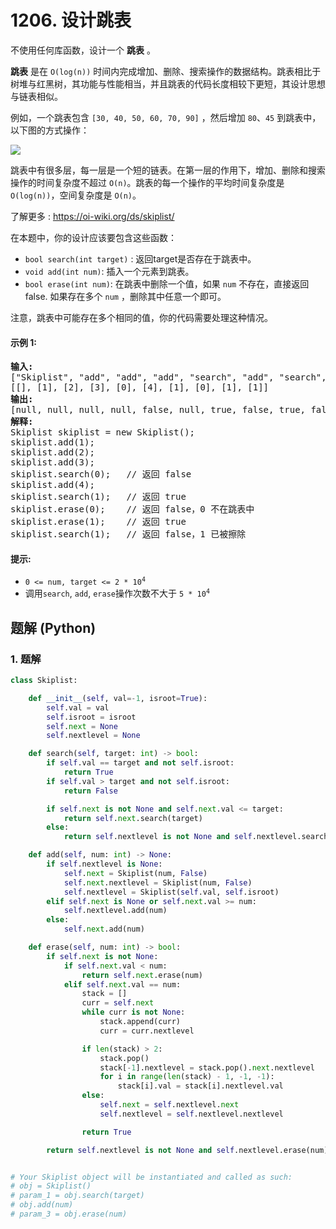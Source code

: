 # 1206. 设计跳表
不使用任何库函数，设计一个 **跳表** 。

**跳表** 是在 `O(log(n))` 时间内完成增加、删除、搜索操作的数据结构。跳表相比于树堆与红黑树，其功能与性能相当，并且跳表的代码长度相较下更短，其设计思想与链表相似。

例如，一个跳表包含 `[30, 40, 50, 60, 70, 90]` ，然后增加 `80`、`45` 到跳表中，以下图的方式操作：

![](https://pic.leetcode.cn/1702370216-mKQcTt-1506_skiplist.gif)

跳表中有很多层，每一层是一个短的链表。在第一层的作用下，增加、删除和搜索操作的时间复杂度不超过 `O(n)`。跳表的每一个操作的平均时间复杂度是 `O(log(n))`，空间复杂度是 `O(n)`。

了解更多 : https://oi-wiki.org/ds/skiplist/

在本题中，你的设计应该要包含这些函数：
* `bool search(int target)` : 返回target是否存在于跳表中。
* `void add(int num)`: 插入一个元素到跳表。
* `bool erase(int num)`: 在跳表中删除一个值，如果 `num` 不存在，直接返回false. 如果存在多个 `num` ，删除其中任意一个即可。

注意，跳表中可能存在多个相同的值，你的代码需要处理这种情况。

#### 示例 1:
<pre>
<strong>输入:</strong>
["Skiplist", "add", "add", "add", "search", "add", "search", "erase", "erase", "search"]
[[], [1], [2], [3], [0], [4], [1], [0], [1], [1]]
<strong>输出:</strong>
[null, null, null, null, false, null, true, false, true, false]
<strong>解释:</strong>
Skiplist skiplist = new Skiplist();
skiplist.add(1);
skiplist.add(2);
skiplist.add(3);
skiplist.search(0);   // 返回 false
skiplist.add(4);
skiplist.search(1);   // 返回 true
skiplist.erase(0);    // 返回 false，0 不在跳表中
skiplist.erase(1);    // 返回 true
skiplist.search(1);   // 返回 false，1 已被擦除
</pre>

#### 提示:
* <code>0 <= num, target <= 2 * 10<sup>4</sup></code>
* 调用`search`, `add`,  `erase`操作次数不大于 <code>5 * 10<sup>4</sup></code>

## 题解 (Python)

### 1. 题解
```Python
class Skiplist:

    def __init__(self, val=-1, isroot=True):
        self.val = val
        self.isroot = isroot
        self.next = None
        self.nextlevel = None

    def search(self, target: int) -> bool:
        if self.val == target and not self.isroot:
            return True
        if self.val > target and not self.isroot:
            return False

        if self.next is not None and self.next.val <= target:
            return self.next.search(target)
        else:
            return self.nextlevel is not None and self.nextlevel.search(target)

    def add(self, num: int) -> None:
        if self.nextlevel is None:
            self.next = Skiplist(num, False)
            self.next.nextlevel = Skiplist(num, False)
            self.nextlevel = Skiplist(self.val, self.isroot)
        elif self.next is None or self.next.val >= num:
            self.nextlevel.add(num)
        else:
            self.next.add(num)

    def erase(self, num: int) -> bool:
        if self.next is not None:
            if self.next.val < num:
                return self.next.erase(num)
            elif self.next.val == num:
                stack = []
                curr = self.next
                while curr is not None:
                    stack.append(curr)
                    curr = curr.nextlevel

                if len(stack) > 2:
                    stack.pop()
                    stack[-1].nextlevel = stack.pop().next.nextlevel
                    for i in range(len(stack) - 1, -1, -1):
                        stack[i].val = stack[i].nextlevel.val
                else:
                    self.next = self.nextlevel.next
                    self.nextlevel = self.nextlevel.nextlevel

                return True

        return self.nextlevel is not None and self.nextlevel.erase(num)


# Your Skiplist object will be instantiated and called as such:
# obj = Skiplist()
# param_1 = obj.search(target)
# obj.add(num)
# param_3 = obj.erase(num)
```
